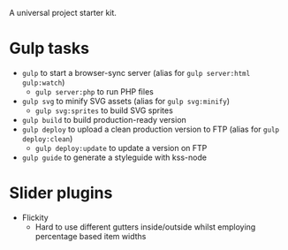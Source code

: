 A universal project starter kit.

# Gulp tasks
- `gulp` to start a browser-sync server (alias for `gulp server:html gulp:watch`)
  - `gulp server:php` to run PHP files
- `gulp svg` to minify SVG assets (alias for `gulp svg:minify`)
  - `gulp svg:sprites` to build SVG sprites
- `gulp build` to build production-ready version
- `gulp deploy` to upload a clean production version to FTP (alias for `gulp deploy:clean`)
  - `gulp deploy:update` to update a version on FTP
- `gulp guide` to generate a styleguide with kss-node

# Slider plugins
- Flickity
  - Hard to use different gutters inside/outside whilst employing percentage based item widths
